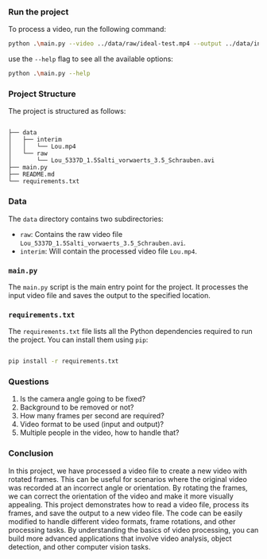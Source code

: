 

### Run the project

To process a video, run the following command:

```bash
python .\main.py --video ../data/raw/ideal-test.mp4 --output ../data/interim/Ideal.mp4 --live true --rotate false --resize true --width 256 --height 256
```

use the `--help` flag to see all the available options:

```bash
python .\main.py --help
```

### Project Structure

The project is structured as follows:

```plaintext

├── data
│   ├── interim
│   │   └── Lou.mp4
│   └── raw
│       └── Lou_5337D_1.5Salti_vorwaerts_3.5_Schrauben.avi
├── main.py
├── README.md
└── requirements.txt

```

### Data

The `data` directory contains two subdirectories:

- `raw`: Contains the raw video file `Lou_5337D_1.5Salti_vorwaerts_3.5_Schrauben.avi`.
- `interim`: Will contain the processed video file `Lou.mp4`.

### `main.py`

The `main.py` script is the main entry point for the project. It processes the input video file and saves the output to the specified location.


### `requirements.txt`

The `requirements.txt` file lists all the Python dependencies required to run the project. You can install them using `pip`:

```bash

pip install -r requirements.txt

```

### Questions

1. Is the camera angle going to be fixed?
2. Background to be removed or not?
3. How many frames per second are required?
4. Video format to be used (input and output)?
5. Multiple people in the video, how to handle that?

### Conclusion

In this project, we have processed a video file to create a new video with rotated frames. This can be useful for scenarios where the original video was recorded at an incorrect angle or orientation. By rotating the frames, we can correct the orientation of the video and make it more visually appealing. This project demonstrates how to read a video file, process its frames, and save the output to a new video file. The code can be easily modified to handle different video formats, frame rotations, and other processing tasks. By understanding the basics of video processing, you can build more advanced applications that involve video analysis, object detection, and other computer vision tasks.
